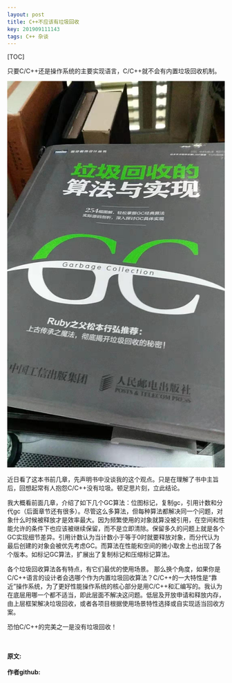 ```yaml
---
layout: post
title: C++不应该有垃圾回收
key: 201909111143
tags: C++ 杂谈
---
```


[TOC]

只要C/C++还是操作系统的主要实现语言，C/C++就不会有内置垃圾回收机制。

![](https://raw.githubusercontent.com/lizijie/lizijie.github.io/master/assets/images/2019-09-11-C%2B%2B%E4%B8%8D%E5%BA%94%E8%AF%A5%E6%9C%89%E5%9E%83%E5%9C%BE%E5%9B%9E%E6%94%B6/gc.jpg)

近日看了这本书前几章，先声明书中没谈我的这个观点。只是在理解了书中主旨后，回想起常有人抱怨C/C++没有垃圾。顿足思片刻，立此结论。

我大概看前面几章，介绍了如下几个GC算法：位图标记，复制gc，引用计数和分代gc（后面章节还有很多）。尽管这么多算法，但每种算法都解决同一个问题，对象什么时候被释放才是效率最大。因为频繁使用的对象就算没被引用，在空间和性能允许的条件下也应该被继续保留，而不是立即清除。保留多久的问题上就是各个GC实现细节差异。引用计数认为当计数小于等于0时就要释放对象，而分代认为最后创建的对象会被优先考虑GC。而算法在性能和空间的微小取舍上也出现了各个版本。如标记GC算法，扩展出了复制标记和压缩标记算法。

各个垃圾回收算法各有特点，有它们最优的使用场景。 那么换个角度，如果你是C/C++语言的设计者会选哪个作为内置垃圾回收算法？C/C++的一大特性是“靠近”操作系统，为了更好性能操作系统的核心部分是用C/C++和汇编写的。我认为在底层用哪一个都不适当，即此层面不解决这问题。低层及开放申请和释放内存，由上层框架解决垃圾回收，或者各项目根据使用场景特性选择或自实现适当回收方案。

恐怕C/C++的完美之一是没有垃圾回收！

<br>	
<br>	
<b>原文:<br>
<https://lizijie.github.io/2019/09/11/C++%E4%B8%8D%E5%BA%94%E8%AF%A5%E6%9C%89%E5%9E%83%E5%9C%BE%E5%9B%9E%E6%94%B6.html>
<br>
作者github:<br>	
<https://github.com/lizijie>	
</b>
